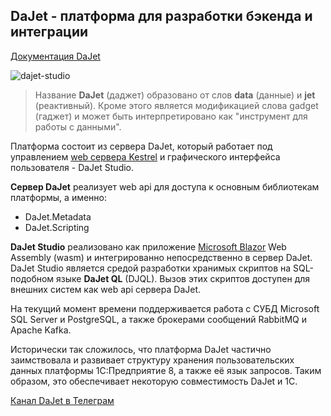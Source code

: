 ## DaJet - платформа для разработки бэкенда и интеграции

[Документация DaJet](https://zhichkin.github.io/)

![dajet-studio](https://github.com/zhichkin/dajet/blob/main/doc/dajet-studio/dajet-architecture.png)

>Название **DaJet** (даджет) образовано от слов **data** (данные) и **jet** (реактивный).
>Кроме этого является модификацией слова gadget (гаджет) и может быть интерпретировано как "инструмент для работы с данными".

Платформа состоит из сервера DaJet, который работает под управлением
[web сервера Kestrel](https://learn.microsoft.com/en-us/aspnet/core/fundamentals/servers/kestrel?view=aspnetcore-7.0)
и графического интерфейса пользователя - DaJet Studio.

**Сервер DaJet** реализует web api для доступа к основным библиотекам платформы, а именно:
- DaJet.Metadata
- DaJet.Scripting

**DaJet Studio** реализовано как приложение
[Microsoft Blazor](https://learn.microsoft.com/en-us/ASPNET/core/blazor/?view=aspnetcore-7.0)
Web Assembly (wasm) и интегрированно непосредственно в сервер DaJet.
DaJet Studio является средой разработки хранимых скриптов на SQL-подобном языке **DaJet QL** (DJQL).
Вызов этих скриптов доступен для внешних систем как web api сервера DaJet.

На текущий момент времени поддерживается работа с СУБД Microsoft SQL Server и PostgreSQL,
а также брокерами сообщений RabbitMQ и Apache Kafka.

Исторически так сложилось, что платформа DaJet частично заимствовала и развивает структуру хранения
пользовательских данных платформы 1С:Предприятие 8, а также её язык запросов. Таким образом,
это обеспечивает некоторую совместимость DaJet и 1С.

[Канал DaJet в Телеграм](https://t.me/dajet_studio)